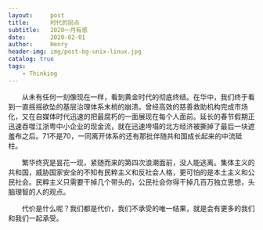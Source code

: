 ```yaml
---
layout:     post
title:      时代的拐点
subtitle:   2020一月有感
date:       2020-02-01
author:     Henry
header-img: img/post-bg-unix-linux.jpg
catalog: true
tags:
    - Thinking
---
```


&emsp;&emsp;从未有任何一刻像现在一样，看到黄金时代的彻底终结。在华中，我们终于看到一直摇摇欲坠的基层治理体系末梢的崩溃。曾经高效的慈善救助机构完成市场化，又在自媒体时代迅速的把最腐朽的一面展现在每个人面前。延长的春节假期正迅速吞噬江浙粤中小企业的现金流，就在迅速垮塌的北方经济被撕掉了最后一块遮羞布之后。71不是70，一同离开体系的还有那批伴随共和国成长起来的中流砥柱。

&emsp;&emsp;繁华终究是昙花一现，紧随而来的第四次浪潮面前，没人能逃离。集体主义的共和国，威胁国家安全的不知有民粹主义和反社会人格，更可怕的是本土主义和公民社会。民粹主义只需要干掉几个带头的，公民社会你得干掉几百万独立思想，头脑理智的人的观点。

&emsp;&emsp;代价是什么呢？我们都是代价，我们不承受的唯一结果，就是会有更多的我们和我们一起承受。
